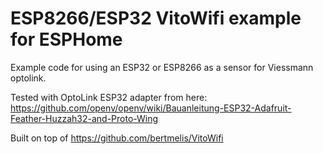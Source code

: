 ESP8266/ESP32 VitoWifi example for ESPHome
==========================================

Example code for using an ESP32 or ESP8266 as a sensor for Viessmann optolink.

Tested with OptoLink ESP32 adapter from here:
https://github.com/openv/openv/wiki/Bauanleitung-ESP32-Adafruit-Feather-Huzzah32-and-Proto-Wing

Built on top of https://github.com/bertmelis/VitoWifi

